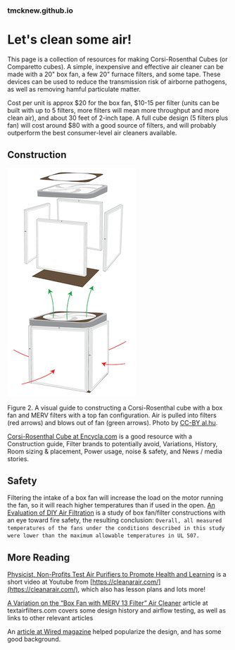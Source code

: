 ### tmcknew.github.io
# Let's clean some air!

This page is a collection of resources for making Corsi-Rosenthal Cubes (or Comparetto cubes). A simple, inexpensive and effective air cleaner can be made with a 20" box fan, a few 20" furnace filters, and some tape. These devices can be used to reduce the transmission risk of airborne pathogens, as well as removing hamful particulate matter. 

Cost per unit is approx $20 for the box fan, $10-15 per filter (units can be built with up to 5 filters, more filters will mean more throughput and more clean air), and about 30 feet of 2-inch tape. A full cube design (5 filters plus fan) will cost around $80 with a good source of filters, and will probably outperform the best consumer-level air cleaners available.

## Construction
![Image](box.png)

Figure 2. A visual guide to constructing a Corsi-Rosenthal cube with a box fan and MERV filters with a top fan configuration. Air is pulled into filters (red arrows) and blows out of fan (green arrows). Photo by [CC-BY al.hu](https://www.flickr.com/photos/23309579@N04/51335349886/in/dateposted-public/).

[Corsi-Rosenthal Cube at Encycla.com](https://encycla.com/Corsi-Rosenthal_Cube) is a good resource with a Construction guide, Filter brands to potentially avoid, Variations, History, Room sizing & placement, Power usage, noise & safety, and News / media stories.

## Safety
Filtering the intake of a box fan will increase the load on the motor running the fan, so it will reach higher temperatures than if used in the open. [An Evaluation of DIY Air Filtration](https://chemicalinsights.org/wp-content/uploads/DIY-Box-Fan-Report-2021.pdf?utm_source=Chemical+Insights&utm_campaign=d52ba63ea8-July_2021_Newsletter7_13_2021_13_4&utm_medium=email&utm_term=0_09fecf83d2-d52ba63ea8-119531236) is a study of box fan/filter constructions with an eye toward fire safety, the resulting conclusion: 
`Overall, all measured temperatures of the fans under the conditions described in this study were lower than the maximum allowable
temperatures in UL 507.`

## More Reading

[Physicist, Non-Profits Test Air Purifiers to Promote Health and Learning](https://www.youtube.com/watch?v=A7B7t4DUMOA) is a short video at Youtube from [https://cleanarair.com/](https://cleanarair.com/), which also has lesson plans and lots more!

[A Variation on the “Box Fan with MERV 13 Filter” Air Cleaner](https://www.texairfilters.com/a-variation-on-the-box-fan-with-merv-13-filter-air-cleaner/) article at textairfilters.com covers some design history and airflow testing, as well as links to other relevant articles 

An [article at Wired magazine](https://www.wired.com/story/could-a-janky-jury-rigged-air-purifier-help-fight-covid-19/) helped popularize the design, and has some good background.